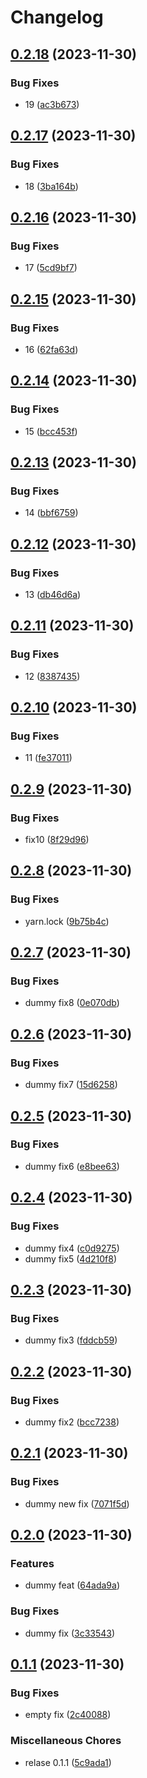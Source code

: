 # Changelog

## [0.2.18](https://github.com/gabrik/release-learning-2/compare/release-test-v0.2.17...release-test-v0.2.18) (2023-11-30)


### Bug Fixes

* 19 ([ac3b673](https://github.com/gabrik/release-learning-2/commit/ac3b67360160ec13f53f4857d5c32b4bf08a153b))

## [0.2.17](https://github.com/gabrik/release-learning-2/compare/release-test-v0.2.16...release-test-v0.2.17) (2023-11-30)


### Bug Fixes

* 18 ([3ba164b](https://github.com/gabrik/release-learning-2/commit/3ba164b109d0d422c7a5c5d7c00e88b4fb02b3d3))

## [0.2.16](https://github.com/gabrik/release-learning-2/compare/release-test-v0.2.15...release-test-v0.2.16) (2023-11-30)


### Bug Fixes

* 17 ([5cd9bf7](https://github.com/gabrik/release-learning-2/commit/5cd9bf78902122cd874242c19879e793fa231120))

## [0.2.15](https://github.com/gabrik/release-learning-2/compare/release-test-v0.2.14...release-test-v0.2.15) (2023-11-30)


### Bug Fixes

* 16 ([62fa63d](https://github.com/gabrik/release-learning-2/commit/62fa63d44caef03b4cec57ecf4743a66c87b7e10))

## [0.2.14](https://github.com/gabrik/release-learning-2/compare/release-test-v0.2.13...release-test-v0.2.14) (2023-11-30)


### Bug Fixes

* 15 ([bcc453f](https://github.com/gabrik/release-learning-2/commit/bcc453ff621491b21a1a2ab7eee91e7608cf4b35))

## [0.2.13](https://github.com/gabrik/release-learning-2/compare/release-test-v0.2.12...release-test-v0.2.13) (2023-11-30)


### Bug Fixes

* 14 ([bbf6759](https://github.com/gabrik/release-learning-2/commit/bbf67596ddb0de4a280ca829fdb16d821ea2a583))

## [0.2.12](https://github.com/gabrik/release-learning-2/compare/release-test-v0.2.11...release-test-v0.2.12) (2023-11-30)


### Bug Fixes

* 13 ([db46d6a](https://github.com/gabrik/release-learning-2/commit/db46d6acdef415f9db011870d9fcd3c2cc673789))

## [0.2.11](https://github.com/gabrik/release-learning-2/compare/release-test-v0.2.10...release-test-v0.2.11) (2023-11-30)


### Bug Fixes

* 12 ([8387435](https://github.com/gabrik/release-learning-2/commit/8387435cb4ec4d953b487c7cb4d328d40af3b9ea))

## [0.2.10](https://github.com/gabrik/release-learning-2/compare/release-test-v0.2.9...release-test-v0.2.10) (2023-11-30)


### Bug Fixes

* 11 ([fe37011](https://github.com/gabrik/release-learning-2/commit/fe370116f47c66fddbc8c75989842ad2391d78f6))

## [0.2.9](https://github.com/gabrik/release-learning-2/compare/release-test-v0.2.8...release-test-v0.2.9) (2023-11-30)


### Bug Fixes

* fix10 ([8f29d96](https://github.com/gabrik/release-learning-2/commit/8f29d96fc3dd38c9265df7c05ce0964f76a888e2))

## [0.2.8](https://github.com/gabrik/release-learning-2/compare/release-test-v0.2.7...release-test-v0.2.8) (2023-11-30)


### Bug Fixes

* yarn.lock ([9b75b4c](https://github.com/gabrik/release-learning-2/commit/9b75b4c06473598a02425de9b9e5a99541679687))

## [0.2.7](https://github.com/gabrik/release-learning-2/compare/release-test-v0.2.6...release-test-v0.2.7) (2023-11-30)


### Bug Fixes

* dummy fix8 ([0e070db](https://github.com/gabrik/release-learning-2/commit/0e070db1736d6e9e43f1aa493471b21b7ebc82ff))

## [0.2.6](https://github.com/gabrik/release-learning-2/compare/release-test-v0.2.5...release-test-v0.2.6) (2023-11-30)


### Bug Fixes

* dummy fix7 ([15d6258](https://github.com/gabrik/release-learning-2/commit/15d625816aa829cdaecd0b118460b28ec1be5d84))

## [0.2.5](https://github.com/gabrik/release-learning-2/compare/release-test-v0.2.4...release-test-v0.2.5) (2023-11-30)


### Bug Fixes

* dummy fix6 ([e8bee63](https://github.com/gabrik/release-learning-2/commit/e8bee6382bcb5de2eaa638841d7b821f03380ee9))

## [0.2.4](https://github.com/gabrik/release-learning-2/compare/release-test-v0.2.3...release-test-v0.2.4) (2023-11-30)


### Bug Fixes

* dummy fix4 ([c0d9275](https://github.com/gabrik/release-learning-2/commit/c0d92753fb2679034664aaf9dac310f3e7277323))
* dummy fix5 ([4d210f8](https://github.com/gabrik/release-learning-2/commit/4d210f822d2eb84fe40385b9fe20e5efec4fefb2))

## [0.2.3](https://github.com/gabrik/release-learning-2/compare/release-test-v0.2.2...release-test-v0.2.3) (2023-11-30)


### Bug Fixes

* dummy fix3 ([fddcb59](https://github.com/gabrik/release-learning-2/commit/fddcb599a25716918f3a01acac6a5ba7e052efa4))

## [0.2.2](https://github.com/gabrik/release-learning-2/compare/release-test-v0.2.1...release-test-v0.2.2) (2023-11-30)


### Bug Fixes

* dummy fix2 ([bcc7238](https://github.com/gabrik/release-learning-2/commit/bcc7238d1bf4988555d376f69424abc67942291e))

## [0.2.1](https://github.com/gabrik/release-learning-2/compare/release-test-v0.2.0...release-test-v0.2.1) (2023-11-30)


### Bug Fixes

* dummy new fix ([7071f5d](https://github.com/gabrik/release-learning-2/commit/7071f5df877f9cb4812a1b9f2e48e9a70bd35200))

## [0.2.0](https://github.com/gabrik/release-learning-2/compare/release-test-v0.1.1...release-test-v0.2.0) (2023-11-30)


### Features

* dummy feat ([64ada9a](https://github.com/gabrik/release-learning-2/commit/64ada9ab734e94724c2e2f5357d5accaa27ab720))


### Bug Fixes

* dummy fix ([3c33543](https://github.com/gabrik/release-learning-2/commit/3c335436bfd294685c2a14db2876a3b9631052e6))

## [0.1.1](https://github.com/gabrik/release-learning-2/compare/release-test-v0.1.0...release-test-v0.1.1) (2023-11-30)


### Bug Fixes

* empty fix ([2c40088](https://github.com/gabrik/release-learning-2/commit/2c40088bc85ae218001d5e4d2e0cab655b42e869))


### Miscellaneous Chores

* relase 0.1.1 ([5c9ada1](https://github.com/gabrik/release-learning-2/commit/5c9ada1f971e49c011a264f3bcd3dc3035aabecf))
